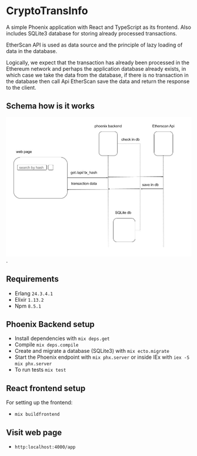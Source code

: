 # CryptoTransInfo

A simple Phoenix application with React and TypeScript as its frontend.
Also includes SQLite3 database for storing already processed transactions.

EtherScan API is used as data source
and the principle of lazy loading of data in the database.

Logically, we expect that the transaction has already been processed in the Ethereum network and perhaps the application database already exists, in which case we take the data from the database,
if there is no transaction in the database then
call Api EtherScan save the data and return the response to the client.

## Schema how is it works

![alt text](/priv/doc/schema.jpg ).

## Requirements

* Erlang `24.3.4.1`
* Elixir `1.13.2`
* Npm `8.5.1`

## Phoenix Backend setup

* Install dependencies with `mix deps.get`
* Compile `mix deps.compile`
* Create and migrate a database (SQLite3) with `mix ecto.migrate`
* Start the Phoenix endpoint with `mix phx.server` or inside IEx with `iex -S mix phx.server`
* To run tests `mix test`

## React frontend setup

For setting up the frontend:

* `mix buildfrontend`

## Visit web page

* `http:localhost:4000/app`
